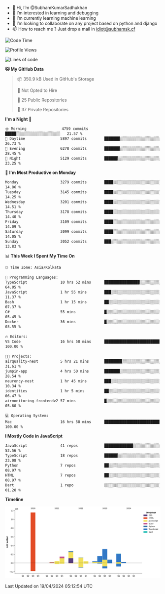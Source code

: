 - 👋 Hi, I’m @SubhamKumarSadhukhan
- 👀 I’m interested in learning and debugging
- 🌱 I’m currently learning machine learning
- 💞️ I’m looking to collaborate on any project based on python and django
- 📫 How to reach me ?
      Just drop a mail in idiot@subhamsk.cf

<!---
SubhamKumarSadhukhan/SubhamKumarSadhukhan is a ✨ special ✨ repository because its `README.md` (this file) appears on your GitHub profile.
You can click the Preview link to take a look at your changes.
--->


<!--START_SECTION:waka-->
![Code Time](http://img.shields.io/badge/Code%20Time-2%2C131%20hrs%2027%20mins-blue)

![Profile Views](http://img.shields.io/badge/Profile%20Views-0-blue)

![Lines of code](https://img.shields.io/badge/From%20Hello%20World%20I%27ve%20Written-2.6%20million%20lines%20of%20code-blue)

**🐱 My GitHub Data** 

> 📦 350.9 kB Used in GitHub's Storage 
 > 
> 🚫 Not Opted to Hire
 > 
> 📜 25 Public Repositories 
 > 
> 🔑 37 Private Repositories 
 > 
**I'm a Night 🦉** 

```text
🌞 Morning                4759 commits        █████░░░░░░░░░░░░░░░░░░░░   21.57 % 
🌆 Daytime                5897 commits        ███████░░░░░░░░░░░░░░░░░░   26.73 % 
🌃 Evening                6278 commits        ███████░░░░░░░░░░░░░░░░░░   28.45 % 
🌙 Night                  5129 commits        ██████░░░░░░░░░░░░░░░░░░░   23.25 % 
```
📅 **I'm Most Productive on Monday** 

```text
Monday                   3279 commits        ████░░░░░░░░░░░░░░░░░░░░░   14.86 % 
Tuesday                  3145 commits        ████░░░░░░░░░░░░░░░░░░░░░   14.25 % 
Wednesday                3201 commits        ████░░░░░░░░░░░░░░░░░░░░░   14.51 % 
Thursday                 3178 commits        ████░░░░░░░░░░░░░░░░░░░░░   14.40 % 
Friday                   3109 commits        ████░░░░░░░░░░░░░░░░░░░░░   14.09 % 
Saturday                 3099 commits        ████░░░░░░░░░░░░░░░░░░░░░   14.05 % 
Sunday                   3052 commits        ███░░░░░░░░░░░░░░░░░░░░░░   13.83 % 
```


📊 **This Week I Spent My Time On** 

```text
🕑︎ Time Zone: Asia/Kolkata

💬 Programming Languages: 
TypeScript               10 hrs 52 mins      ████████████████░░░░░░░░░   64.05 % 
JavaScript               1 hr 55 mins        ███░░░░░░░░░░░░░░░░░░░░░░   11.37 % 
Bash                     1 hr 15 mins        ██░░░░░░░░░░░░░░░░░░░░░░░   07.37 % 
C#                       55 mins             █░░░░░░░░░░░░░░░░░░░░░░░░   05.45 % 
Docker                   36 mins             █░░░░░░░░░░░░░░░░░░░░░░░░   03.55 % 

🔥 Editors: 
VS Code                  16 hrs 58 mins      █████████████████████████   100.00 % 

🐱‍💻 Projects: 
airquality-nest          5 hrs 21 mins       ████████░░░░░░░░░░░░░░░░░   31.61 % 
jumpin-app               4 hrs 50 mins       ███████░░░░░░░░░░░░░░░░░░   28.54 % 
neuroncy-nest            1 hr 45 mins        ███░░░░░░░░░░░░░░░░░░░░░░   10.34 % 
identities               1 hr 5 mins         ██░░░░░░░░░░░░░░░░░░░░░░░   06.47 % 
airmonitoring-frontendv2 57 mins             █░░░░░░░░░░░░░░░░░░░░░░░░   05.60 % 

💻 Operating System: 
Mac                      16 hrs 58 mins      █████████████████████████   100.00 % 
```

**I Mostly Code in JavaScript** 

```text
JavaScript               41 repos            █████████████░░░░░░░░░░░░   52.56 % 
TypeScript               18 repos            ██████░░░░░░░░░░░░░░░░░░░   23.08 % 
Python                   7 repos             ██░░░░░░░░░░░░░░░░░░░░░░░   08.97 % 
HTML                     7 repos             ██░░░░░░░░░░░░░░░░░░░░░░░   08.97 % 
Dart                     1 repo              ░░░░░░░░░░░░░░░░░░░░░░░░░   01.28 % 
```



**Timeline**

![Lines of Code chart](https://raw.githubusercontent.com/SubhamKumarSadhukhan/SubhamKumarSadhukhan/main/assets/bar_graph.png)


 Last Updated on 19/04/2024 05:12:54 UTC
<!--END_SECTION:waka-->
